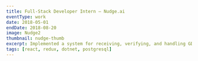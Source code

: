 ```yaml
---
title: Full-Stack Developer Intern – Nudge.ai
eventType: work
date: 2018-05-01
endDate: 2018-08-20
image: Nudge2
thumbnail: nudge-thumb
excerpt: Implemented a system for receiving, verifying, and handling GDPR requests. Added the capability for users to suggest changes to the information shown in our public pages with an intuitive interface.
tags: [react, redux, dotnet, postgresql]
---
```

